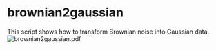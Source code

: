 # brownian2gaussian
This script shows how to transform Brownian noise into Gaussian data.
![brownian2gaussian.pdf](https://github.com/calt-laboratory/brownian2gaussian/tree/main)
